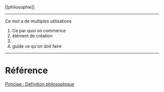 [[philosophie]]
___
Ce mot a de multiples utilisations
1. Ce par quoi on commence
2. élément de création
3. 
4. guide ce qu'on doit faire
___
# Référence
[Principe : Définition philosophique](https://dicophilo.fr/definition/principe/)